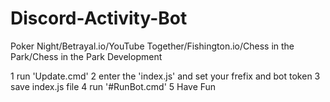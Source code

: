 # Discord-Activity-Bot
Poker Night/Betrayal.io/YouTube Together/Fishington.io/Chess in the Park/Chess in the Park Development

1 run 'Update.cmd'
2 enter the 'index.js' and set your frefix and bot token
3 save index.js file
4 run '#RunBot.cmd'
5 Have Fun
